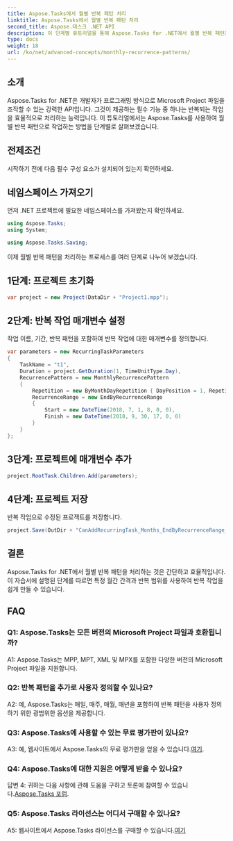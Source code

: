 ```yaml
---
title: Aspose.Tasks에서 월별 반복 패턴 처리
linktitle: Aspose.Tasks에서 월별 반복 패턴 처리
second_title: Aspose.태스크 .NET API
description: 이 단계별 튜토리얼을 통해 Aspose.Tasks for .NET에서 월별 반복 패턴을 처리하는 방법을 알아보세요.
type: docs
weight: 18
url: /ko/net/advanced-concepts/monthly-recurrence-patterns/
---
```

## 소개

Aspose.Tasks for .NET은 개발자가 프로그래밍 방식으로 Microsoft Project 파일을 조작할 수 있는 강력한 API입니다. 그것이 제공하는 필수 기능 중 하나는 반복되는 작업을 효율적으로 처리하는 능력입니다. 이 튜토리얼에서는 Aspose.Tasks를 사용하여 월별 반복 패턴으로 작업하는 방법을 단계별로 살펴보겠습니다.

## 전제조건

시작하기 전에 다음 필수 구성 요소가 설치되어 있는지 확인하세요.

## 네임스페이스 가져오기

먼저 .NET 프로젝트에 필요한 네임스페이스를 가져왔는지 확인하세요.

```csharp
using Aspose.Tasks;
using System;

using Aspose.Tasks.Saving;
```

이제 월별 반복 패턴을 처리하는 프로세스를 여러 단계로 나누어 보겠습니다.

## 1단계: 프로젝트 초기화

```csharp
var project = new Project(DataDir + "Project1.mpp");
```

## 2단계: 반복 작업 매개변수 설정

작업 이름, 기간, 반복 패턴을 포함하여 반복 작업에 대한 매개변수를 정의합니다.

```csharp
var parameters = new RecurringTaskParameters
{
    TaskName = "t1",
    Duration = project.GetDuration(1, TimeUnitType.Day),
    RecurrencePattern = new MonthlyRecurrencePattern
    {
        Repetition = new ByMonthDayRepetition { DayPosition = 1, RepetitionInterval = 2 },
        RecurrenceRange = new EndByRecurrenceRange
        {
            Start = new DateTime(2018, 7, 1, 8, 0, 0),
            Finish = new DateTime(2018, 9, 30, 17, 0, 0)
        }
    }
};
```

## 3단계: 프로젝트에 매개변수 추가

```csharp
project.RootTask.Children.Add(parameters);
```

## 4단계: 프로젝트 저장

반복 작업으로 수정된 프로젝트를 저장합니다.

```csharp
project.Save(OutDir + "CanAddRecurringTask_Months_EndByRecurrenceRange_Test_out.mpp", SaveFileFormat.Mpp);
```

## 결론

Aspose.Tasks for .NET에서 월별 반복 패턴을 처리하는 것은 간단하고 효율적입니다. 이 자습서에 설명된 단계를 따르면 특정 월간 간격과 반복 범위를 사용하여 반복 작업을 쉽게 만들 수 있습니다.

## FAQ

### Q1: Aspose.Tasks는 모든 버전의 Microsoft Project 파일과 호환됩니까?

A1: Aspose.Tasks는 MPP, MPT, XML 및 MPX를 포함한 다양한 버전의 Microsoft Project 파일을 지원합니다.

### Q2: 반복 패턴을 추가로 사용자 정의할 수 있나요?

A2: 예, Aspose.Tasks는 매일, 매주, 매월, 매년을 포함하여 반복 패턴을 사용자 정의하기 위한 광범위한 옵션을 제공합니다.

### Q3: Aspose.Tasks에 사용할 수 있는 무료 평가판이 있나요?

 A3: 예, 웹사이트에서 Aspose.Tasks의 무료 평가판을 얻을 수 있습니다.[여기](https://releases.aspose.com/).

### Q4: Aspose.Tasks에 대한 지원은 어떻게 받을 수 있나요?

 답변 4: 귀하는 다음 사항에 관해 도움을 구하고 토론에 참여할 수 있습니다.[Aspose.Tasks 포럼](https://forum.aspose.com/c/tasks/15).

### Q5: Aspose.Tasks 라이선스는 어디서 구매할 수 있나요?

 A5: 웹사이트에서 Aspose.Tasks 라이선스를 구매할 수 있습니다.[여기](https://purchase.aspose.com/buy)